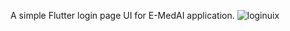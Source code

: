 A simple Flutter login page UI for E-MedAI application.
![loginuix](https://github.com/dipsankadariya/Login-UI/assets/139572157/5380c9cc-8687-4f14-906a-5ef687eb2735)
